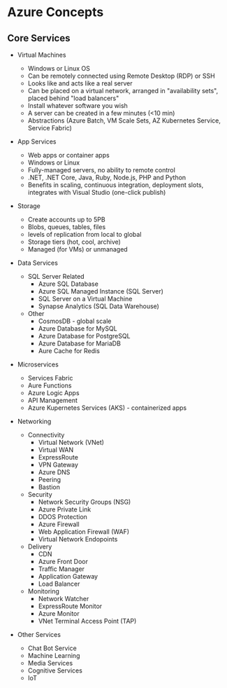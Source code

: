 # Azure Concepts

## Core Services

- Virtual Machines
  - Windows or Linux OS
  - Can be remotely connected using Remote Desktop (RDP) or SSH
  - Looks like and acts like a real server
  - Can be placed on a virtual network, arranged in "availability sets", placed behind "load balancers"
  - Install whatever software you wish
  - A server can be created in a few minutes (<10 min)
  - Abstractions (Azure Batch, VM Scale Sets, AZ Kubernetes Service, Service Fabric)

- App Services
  - Web apps or container apps
  - Windows or Linux
  - Fully-managed servers, no ability to remote control
  - .NET, .NET Core, Java, Ruby, Node.js, PHP and Python
  - Benefits in scaling, continuous integration, deployment slots, integrates with Visual Studio (one-click publish)

- Storage
  - Create accounts up to 5PB
  - Blobs, queues, tables, files
  - levels of replication from local to global
  - Storage tiers (hot, cool, archive)
  - Managed (for VMs) or unmanaged

- Data Services 
  - SQL Server Related
    - Azure SQL Database
    - Azure SQL Managed Instance (SQL Server)
    - SQL Server on a Virtual Machine
    - Synapse Analytics (SQL Data Warehouse)
  - Other
    - CosmosDB - global scale
    - Azure Database for MySQL
    - Azure Database for PostgreSQL
    - Azure Database for MariaDB
    - Aure Cache for Redis

- Microservices
  - Services Fabric
  - Aure Functions
  - Azure Logic Apps
  - API Management
  - Azure Kupernetes Services (AKS) - containerized apps

- Networking
  - Connectivity
    - Virtual Network (VNet)
    - Virtual WAN
    - ExpressRoute
    - VPN Gateway
    - Azure DNS
    - Peering
    - Bastion
  - Security
    - Network Security Groups (NSG)
    - Azure Private Link
    - DDOS Protection
    - Azure Firewall
    - Web Application Firewall (WAF)
    - Virtual Network Endopoints
  - Delivery
    - CDN
    - Azure Front Door
    - Traffic Manager
    - Application Gateway
    - Load Balancer
  - Monitoring
    - Network Watcher
    - ExpressRoute Monitor
    - Azure Monitor
    - VNet Terminal Access Point (TAP)

- Other Services
  - Chat Bot Service
  - Machine Learning
  - Media Services
  - Cognitive Services
  - IoT
  